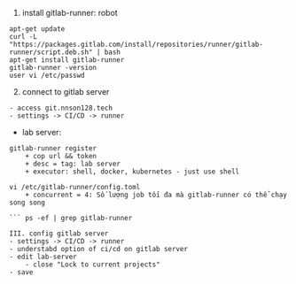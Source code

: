 1. install gitlab-runner: robot
```
apt-get update
curl -L "https://packages.gitlab.com/install/repositories/runner/gitlab-runner/script.deb.sh" | bash
apt-get install gitlab-runner
gitlab-runner -version
user vi /etc/passwd
```
2. connect to gitlab server
```
- access git.nnson128.tech
- settings -> CI/CD -> runner
```
- lab server:
``` 
gitlab-runner register
    + cop url && token
    + desc = tag: lab server
    + executor: shell, docker, kubernetes - just use shell
``` 
``` 
vi /etc/gitlab-runner/config.toml
    + concurrent = 4: Số lượng job tối đa mà gitlab-runner có thể chạy song song
``` 
``` nohup gitlab-runner run --working-directory /home/gitlab-runner --config /etc/gitlab-runner/config.toml --service gitlab-runner --user gitlab-runner 2 >&1 & 
``` ps -ef | grep gitlab-runner

III. config gitlab server
- settings -> CI/CD -> runner
- understabd option of ci/cd on gitlab server
- edit lab-server
    - close "Lock to current projects"
- save
